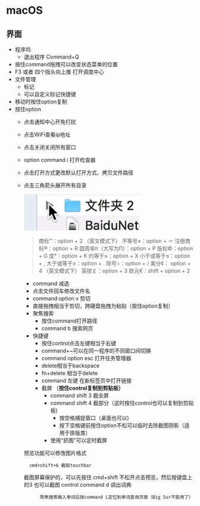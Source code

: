 # macOS
## 界面

- 程序坞
    - 退出程序 Command+Q
- 按住command拖拽可以改变状态菜单的位置
- F3 或者 四个指头向上推 打开调度中心
- 文件管理
    - 标记
    - 可以自定义标记快捷键
- 移动时按住option复制
- 按住option
    - 点击通知中心开免打扰
    - 点击WiFi查看ip地址
    - 点击关闭关闭所有窗口
    - option command i 打开检查器
    - 点击打开方式更改默认打开方式、拷贝文件路径
    - 点击三角箭头展开所有目录
        
        ![%E5%AD%A6%E4%B9%A0%206ae6f3e10ffe476891880857e42168ec/Untitled.png](src/Untitled.png)
        
        > 商标™：option + 2 （英文模式下）
        不等号≠：option + ＝
        注册商标®：option + R
        圆周率π（大写为∏）：option + P
        版权©：option + G
        度°：option + K
        约等于≈：option + X
        小于或等于≤：option + ,
        大于或等于≥：option + .
        除号÷：option + /
        美分¢： option + 4 （英文模式下）
        英镑￡：option + 3
        欧元€：shift + option + 2
        > 
        - command 减选
        - 点击文件回车修改文件名
        - command option v 剪切
        - 直接拖拽相当于剪切，跨硬盘拖拽为粘贴（按住option复制）
        - 聚焦搜索
            - 按住command打开路径
            - command b 搜索网页
        - 快捷键
            - 按住control点击左键相当于右键
            - command+~可以在同一程序的不同窗口间切换
            - command option esc 打开任务管理器
            - delete相当于backspace
            - fn+delete 相当于delete
            - command 左键 在新标签页中打开链接
            - 截屏 （**按住control复制到剪贴板）**
                - command shift 3 截全屏
                - command shift 4 截部分（这时按住control也可以复制到剪贴板)
                    - 按空格捕捉窗口（桌面也可以)
                    - 按下空格键前按住option不松可以临时去除截图阴影（适用于排版类）
                - 使用“抓图”可以定时截屏
                    
        预览功能可以修改图片格式
                    
            cmd+shift+6 截取touchbar
                    
        截图屏幕保护的，可以先按住 cmd+shift 不松开点击预览，然后按键盘上的3 也可以截图
                control command d 调出词典
                
                聚焦搜索输入单词后按command L定位到单词查询页面（Big Sur不能用了）